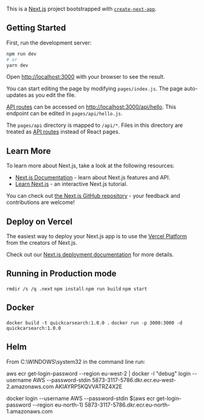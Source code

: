 This is a [Next.js](https://nextjs.org/) project bootstrapped with [`create-next-app`](https://github.com/vercel/next.js/tree/canary/packages/create-next-app).

## Getting Started

First, run the development server:

```bash
npm run dev
# or
yarn dev
```

Open [http://localhost:3000](http://localhost:3000) with your browser to see the result.

You can start editing the page by modifying `pages/index.js`. The page auto-updates as you edit the file.

[API routes](https://nextjs.org/docs/api-routes/introduction) can be accessed on [http://localhost:3000/api/hello](http://localhost:3000/api/hello). This endpoint can be edited in `pages/api/hello.js`.

The `pages/api` directory is mapped to `/api/*`. Files in this directory are treated as [API routes](https://nextjs.org/docs/api-routes/introduction) instead of React pages.

## Learn More

To learn more about Next.js, take a look at the following resources:

- [Next.js Documentation](https://nextjs.org/docs) - learn about Next.js features and API.
- [Learn Next.js](https://nextjs.org/learn) - an interactive Next.js tutorial.

You can check out [the Next.js GitHub repository](https://github.com/vercel/next.js/) - your feedback and contributions are welcome!

## Deploy on Vercel

The easiest way to deploy your Next.js app is to use the [Vercel Platform](https://vercel.com/new?utm_medium=default-template&filter=next.js&utm_source=create-next-app&utm_campaign=create-next-app-readme) from the creators of Next.js.

Check out our [Next.js deployment documentation](https://nextjs.org/docs/deployment) for more details.


## Running in Production mode
`rmdir /s /q .next`
`npm install`
`npm run build`
`npm start`


## Docker
`docker build -t quickcarsearch:1.0.0 .`
`docker run -p 3000:3000 -d quickcarsearch:1.0.0` 

## Helm
From  C:\WINDOWS\system32 in the command line run:




aws ecr get-login-password --region eu-west-2 | docker -l "debug" login --username AWS --password-stdin 5873-3117-5786.dkr.ecr.eu-west-2.amazonaws.com
AKIAYRP5KQVVATRZ4X2E

docker login --username AWS --password-stdin $(aws ecr get-login-password --region eu-north-1) 5873-3117-5786.dkr.ecr.eu-north-1.amazonaws.com 